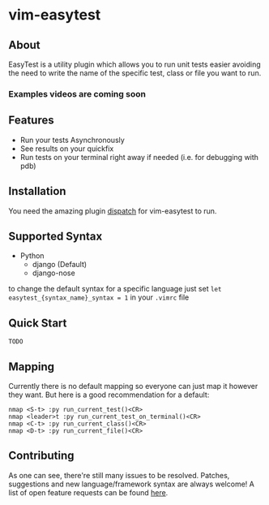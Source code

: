 # vim-easytest

## About

EasyTest is a utility plugin which allows you to run unit tests easier
avoiding the need to write the name of the specific test, class or file
you want to run.

### Examples videos are coming soon

## Features

- Run your tests Asynchronously
- See results on your quickfix
- Run tests on your terminal right away if needed (i.e. for debugging with pdb)

## Installation

You need the amazing plugin [dispatch](https://github.com/tpope/vim-dispatch) for vim-easytest to run.

## Supported Syntax

- Python
  - django (Default)
  - django-nose

to change the default syntax for a specific language just set `let easytest_{syntax_name}_syntax = 1` in your `.vimrc` file

## Quick Start

    TODO

## Mapping

Currently there is no default mapping so everyone can just map it however they want. But here is a good recommendation for a default:

    nmap <S-t> :py run_current_test()<CR>
    nmap <leader>t :py run_current_test_on_terminal()<CR>
    nmap <C-t> :py run_current_class()<CR>
    nmap <D-t> :py run_current_file()<CR>

## Contributing
As one can see, there're still many issues to be resolved. Patches, suggestions and new language/framework syntax are always welcome! A list of open feature requests can be found [here](../../issues?labels=enhancement&state=open).
